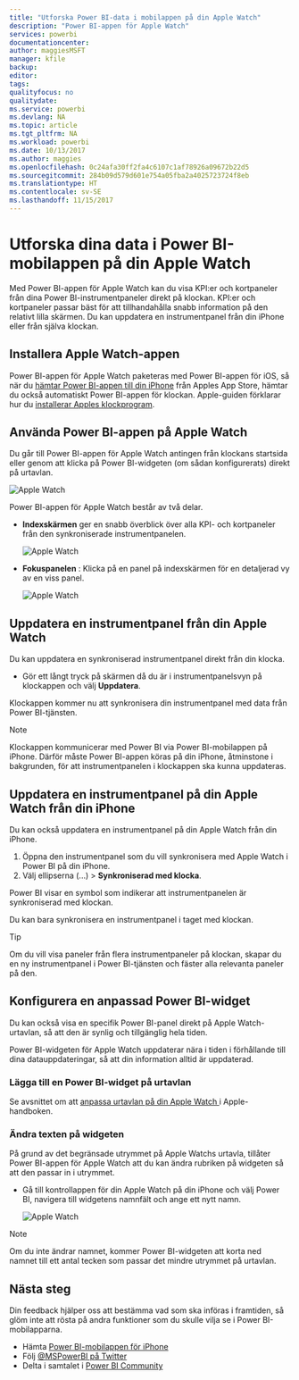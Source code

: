 ```yaml
---
title: "Utforska Power BI-data i mobilappen på din Apple Watch"
description: "Power BI-appen för Apple Watch"
services: powerbi
documentationcenter: 
author: maggiesMSFT
manager: kfile
backup: 
editor: 
tags: 
qualityfocus: no
qualitydate: 
ms.service: powerbi
ms.devlang: NA
ms.topic: article
ms.tgt_pltfrm: NA
ms.workload: powerbi
ms.date: 10/13/2017
ms.author: maggies
ms.openlocfilehash: 0c24afa30ff2fa4c6107c1af78926a09672b22d5
ms.sourcegitcommit: 284b09d579d601e754a05fba2a4025723724f8eb
ms.translationtype: HT
ms.contentlocale: sv-SE
ms.lasthandoff: 11/15/2017
---
```

# <a name="explore-your-data-in-the-power-bi-mobile-app-on-your-apple-watch"></a>Utforska dina data i Power BI-mobilappen på din Apple Watch
Med Power BI-appen för Apple Watch kan du visa KPI:er och kortpaneler från dina Power BI-instrumentpaneler direkt på klockan. KPI:er och kortpaneler passar bäst för att tillhandahålla snabb information på den relativt lilla skärmen. Du kan uppdatera en instrumentpanel från din iPhone eller från själva klockan.

## <a name="install-the-apple-watch-app"></a>Installera Apple Watch-appen
Power BI-appen för Apple Watch paketeras med Power BI-appen för iOS, så när du [hämtar Power BI-appen till din iPhone](http://go.microsoft.com/fwlink/?LinkId=522062 "Hämta iPhone-appen") från Apples App Store, hämtar du också automatiskt Power BI-appen för klockan. Apple-guiden förklarar hur du [installerar Apples klockprogram](https://support.apple.com/en-us/HT204784).

## <a name="use-the-power-bi-app-on-the-apple-watch"></a>Använda Power BI-appen på Apple Watch
Du går till Power BI-appen för Apple Watch antingen från klockans startsida eller genom att klicka på Power BI-widgeten (om sådan konfigurerats) direkt på urtavlan.

![Apple Watch](media/mobile-apple-watch/pbi_aplwatch_complicatn240arrow.png)

Power BI-appen för Apple Watch består av två delar.

* **Indexskärmen** ger en snabb överblick över alla KPI- och kortpaneler från den synkroniserade instrumentpanelen.
  
  ![Apple Watch](media/mobile-apple-watch/pbi_aplwatch_indexscreen240.png)
* **Fokuspanelen** : Klicka på en panel på indexskärmen för en detaljerad vy av en viss panel.
  
  ![Apple Watch](media/mobile-apple-watch/pbi_aplwatch_kpi.png)

## <a name="refresh-a-dashboard-from-your-apple-watch"></a>Uppdatera en instrumentpanel från din Apple Watch
Du kan uppdatera en synkroniserad instrumentpanel direkt från din klocka.

* Gör ett långt tryck på skärmen då du är i instrumentpanelsvyn på klockappen och välj **Uppdatera**.

Klockappen kommer nu att synkronisera din instrumentpanel med data från Power BI-tjänsten.

> [!NOTE]
> Klockappen kommunicerar med Power BI via Power BI-mobilappen på iPhone. Därför måste Power BI-appen köras på din iPhone, åtminstone i bakgrunden, för att instrumentpanelen i klockappen ska kunna uppdateras.
> 
> 

## <a name="refresh-a-dashboard-on-your-apple-watch-from-your-iphone"></a>Uppdatera en instrumentpanel på din Apple Watch från din iPhone
Du kan också uppdatera en instrumentpanel på din Apple Watch från din iPhone.

1. Öppna den instrumentpanel som du vill synkronisera med Apple Watch i Power BI på din iPhone. 
2. Välj ellipserna (...) > **Synkroniserad med klocka**.

Power BI visar en symbol som indikerar att instrumentpanelen är synkroniserad med klockan.

Du kan bara synkronisera en instrumentpanel i taget med klockan.

> [!TIP]
> Om du vill visa paneler från flera instrumentpaneler på klockan, skapar du en ny instrumentpanel i Power BI-tjänsten och fäster alla relevanta paneler på den.
> 
> 

## <a name="set-a-custom-power-bi-widget"></a>Konfigurera en anpassad Power BI-widget
Du kan också visa en specifik Power BI-panel direkt på Apple Watch-urtavlan, så att den är synlig och tillgänglig hela tiden.

Power BI-widgeten för Apple Watch uppdaterar nära i tiden i förhållande till dina datauppdateringar, så att din information alltid är uppdaterad.

### <a name="add-a-power-bi-widget-to-your-watch-face"></a>Lägga till en Power BI-widget på urtavlan
Se avsnittet om att [anpassa urtavlan på din Apple Watch ](https://support.apple.com/en-us/HT205536) i Apple-handboken.

### <a name="change-the-text-on-the-widget"></a>Ändra texten på widgeten
På grund av det begränsade utrymmet på Apple Watchs urtavla, tillåter Power BI-appen för Apple Watch att du kan ändra rubriken på widgeten så att den passar in i utrymmet.

* Gå till kontrollappen för din Apple Watch på din iPhone och välj Power BI, navigera till widgetens namnfält och ange ett nytt namn.
  
  ![Apple Watch](media/mobile-apple-watch/pbi_aplwatch_oniphone.png)

> [!NOTE]
> Om du inte ändrar namnet, kommer Power BI-widgeten att korta ned namnet till ett antal tecken som passar det mindre utrymmet på urtavlan. 
> 
> 

## <a name="next-steps"></a>Nästa steg
Din feedback hjälper oss att bestämma vad som ska införas i framtiden, så glöm inte att rösta på andra funktioner som du skulle vilja se i Power BI-mobilapparna. 

* Hämta [Power BI-mobilappen för iPhone](http://go.microsoft.com/fwlink/?LinkId=522062)
* Följ [@MSPowerBI på Twitter](https://twitter.com/MSPowerBI)
* Delta i samtalet i [Power BI Community](http://community.powerbi.com/)

